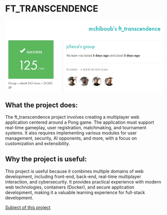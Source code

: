 # FT_TRANSCENDENCE #

![My result on this project](result.jpg)

## What the project does: ##
The ft_transcendence project involves creating a multiplayer web application centered around a Pong game. The application must support real-time gameplay, user registration, matchmaking, and tournament systems. It also requires implementing various modules for user management, security, AI opponents, and more, with a focus on customization and extensibility.

## Why the project is useful: ##
This project is useful because it combines multiple domains of web development, including front-end, back-end, real-time multiplayer interaction, and cybersecurity. It provides practical experience with modern web technologies, containers (Docker), and secure application development, making it a valuable learning experience for full-stack development.

[Subject of this project](en.subject.pdf)